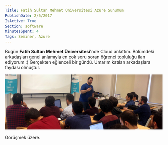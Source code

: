 ```yaml
---
Title: Fatih Sultan Mehmet Üniversitesi Azure Sunumum
PublishDate: 2/5/2017
IsActive: True
Section: software
MinutesSpent: 4
Tags: Seminer, Azure
---
```

Bugün **Fatih Sultan Mehmet Üniversitesi**'nde Cloud anlattım. Bölümdeki arkadaşları genel anlamıyla en çok soru soran öğrenci topluluğu ilan ediyorum :) Gerçekten eğlenceli bir gündü. Umarım katılan arkadaşlara faydası olmuştur.

![Fatih Sultan Mehmet Üniversitesi Azure Oturumum](media/Fatih-Sultan-Mehmet-Azure/oturum-foto.jpg)

Görüşmek üzere.
